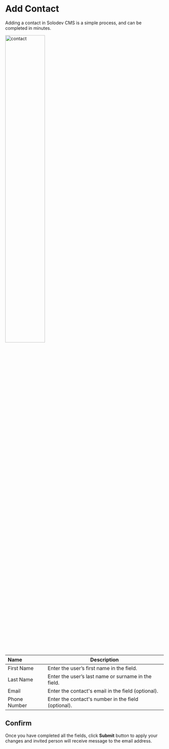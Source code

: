 # Add Contact

Adding a contact in Solodev CMS is a simple process, and can be completed in minutes.

<img src="/static/images/add-contact.png" alt="contact" style="width: 50%; display: block"></a>

**Name** | **Description** 
:--- | --- | 
First Name | Enter the user’s first name in the field.
Last Name | Enter the user’s last name or surname in the field.
Email | Enter the contact's email in the field (optional).
Phone Number | Enter the contact's number in the field (optional).

## Confirm

Once you have completed all the fields, click **Submit** button to apply your changes and invited person will receive message to the email address.